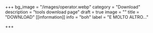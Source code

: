 +++
bg_image = "/images/operator.webp"
category = "Download"
description = "tools download page"
draft = true
image = ""
title = "DOWNLOAD"
[[information]]
info = "boh"
label = "E MOLTO ALTRO..."

+++
